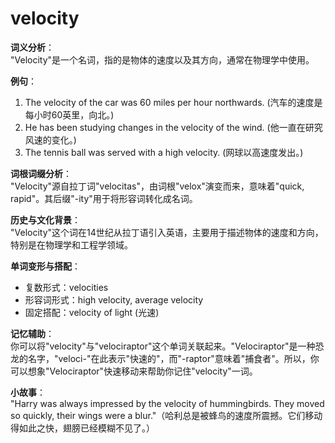 # velocity

**词义分析**：  
"Velocity"是一个名词，指的是物体的速度以及其方向，通常在物理学中使用。

  

**例句**：

  

1.  The velocity of the car was 60 miles per hour northwards. (汽车的速度是每小时60英里，向北。)
2.  He has been studying changes in the velocity of the wind. (他一直在研究风速的变化。)
3.  The tennis ball was served with a high velocity. (网球以高速度发出。)

  

**词根词缀分析**：  
"Velocity"源自拉丁词"velocitas"，由词根"velox"演变而来，意味着"quick, rapid"。其后缀"-ity"用于将形容词转化成名词。

  

**历史与文化背景**：  
"Velocity"这个词在14世纪从拉丁语引入英语，主要用于描述物体的速度和方向，特别是在物理学和工程学领域。

  

**单词变形与搭配**：

  

*   复数形式：velocities
*   形容词形式：high velocity, average velocity
*   固定搭配：velocity of light (光速)

  

**记忆辅助**：  
你可以将"velocity"与"velociraptor"这个单词关联起来。"Velociraptor"是一种恐龙的名字，"veloci-"在此表示"快速的"，而"-raptor"意味着"捕食者"。所以，你可以想象"Velociraptor"快速移动来帮助你记住"velocity"一词。

  

**小故事**：  
"Harry was always impressed by the velocity of hummingbirds. They moved so quickly, their wings were a blur."（哈利总是被蜂鸟的速度所震撼。它们移动得如此之快，翅膀已经模糊不见了。）
